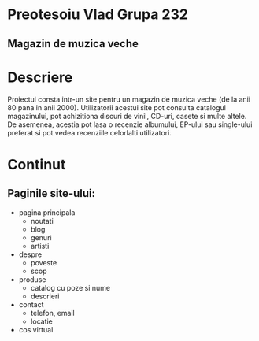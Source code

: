 # Preotesoiu Vlad Grupa 232
## Magazin de muzica veche

# Descriere
Proiectul consta intr-un site pentru un magazin de muzica veche (de la anii 80 pana in anii 2000). Utilizatorii acestui site pot consulta catalogul magazinului, pot achizitiona discuri de vinil, CD-uri, casete si multe altele. De asemenea, acestia pot lasa o recenzie albumului, EP-ului sau single-ului preferat si pot vedea recenziile celorlalti utilizatori.

# Continut
## Paginile site-ului:
- pagina principala
    - noutati
    - blog
    - genuri
    - artisti
- despre
    - poveste
    - scop
- produse
    - catalog cu poze si nume
    - descrieri
- contact
    - telefon, email
    - locatie
- cos virtual